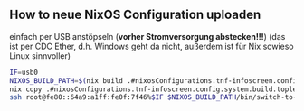 ## How to neue NixOS Configuration uploaden

einfach per USB anstöpseln (**vorher Stromversorgung abstecken!!!**) (das ist per CDC Ether, d.h. Windows geht da nicht, außerdem ist für Nix sowieso Linux sinnvoller)

```bash
IF=usb0
NIXOS_BUILD_PATH=$(nix build .#nixosConfigurations.tnf-infoscreen.config.system.build.toplevel --print-out-paths)
nix copy .#nixosConfigurations.tnf-infoscreen.config.system.build.toplevel --to ssh://root@fe80::64a9:a1ff:fe0f:7f46%$IF
ssh root@fe80::64a9:a1ff:fe0f:7f46%$IF $NIXOS_BUILD_PATH/bin/switch-to-configuration switch
```
